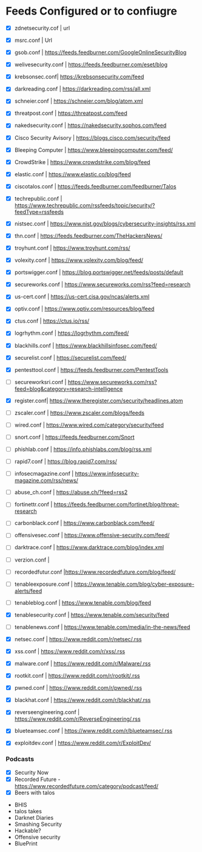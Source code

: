 # Feeds Configured or to confiugre
- [x] zdnetsecurity.cof | url 
- [x] msrc.conf  | Url
- [X] gsob.conf | https://feeds.feedburner.com/GoogleOnlineSecurityBlog
- [X] welivesecurity.conf | https://feeds.feedburner.com/eset/blog
- [X] krebsonsec.conf| https://krebsonsecurity.com/feed 
- [X] darkreading.conf  | https://darkreading.com/rss/all.xml
- [X] schneier.conf  | https://schneier.com/blog/atom.xml 
- [X] threatpost.conf  |  https://threatpost.com/feed 
- [X] nakedsecurity.conf | https://nakedsecurity.sophos.com/feed 
- [X] Cisco Security Avisory  | https://blogs.cisco.com/security/feed 
- [X] Bleeping Computer  |  https://www.bleepingcomputer.com/feed/
- [X] CrowdStrike  | https://www.crowdstrike.com/blog/feed
- [X] elastic.conf  | https://www.elastic.co/blog/feed
- [X] ciscotalos.conf  | https://feeds.feedburner.com/feedburner/Talos
- [X] techrepublic.conf | https://www.techrepublic.com/rssfeeds/topic/security/?feedType=rssfeeds
- [X] nistsec.conf  | https://www.nist.gov/blogs/cybersecurity-insights/rss.xml
- [X] thn.conf  | https://feeds.feedburner.com/TheHackersNews/
- [X] troyhunt.conf  | https://www.troyhunt.com/rss/
- [X] volexity.conf | https://www.volexity.com/blog/feed/
- [x] portswigger.conf  | https://blog.portswigger.net/feeds/posts/default
- [X] secureworks.conf  | https://www.secureworks.com/rss?feed=research
- [X] us-cert.conf  | https://us-cert.cisa.gov/ncas/alerts.xml
- [X] optiv.conf | https://www.optiv.com/resources/blog/feed
- [X] ctus.conf | https://ctus.io/rss/
- [X] logrhythm.conf | https://logrhythm.com/feed/
- [X] blackhills.conf | https://www.blackhillsinfosec.com/feed/
- [X] securelist.conf | https://securelist.com/feed/
- [X] pentesttool.conf | https://feeds.feedburner.com/PentestTools
- [ ] secureworksri.conf | https://www.secureworks.com/rss?feed=blog&category=research-intelligence
- [X] register.conf| https://www.theregister.com/security/headlines.atom
- [ ] zscaler.conf | https://www.zscaler.com/blogs/feeds
- [ ] wired.conf	| https://www.wired.com/category/security/feed
- [ ] snort.conf | https://feeds.feedburner.com/Snort
- [ ] phishlab.conf | https://info.phishlabs.com/blog/rss.xml
- [ ] rapid7.conf | https://blog.rapid7.com/rss/
- [ ] infosecmagazine.conf | https://www.infosecurity-magazine.com/rss/news/
- [ ] abuse_ch.conf | https://abuse.ch/?feed=rss2
- [ ] fortinettr.conf | https://feeds.feedburner.com/fortinet/blog/threat-research
- [ ] carbonblack.conf | https://www.carbonblack.com/feed/
- [ ] offensivesec.conf |	https://www.offensive-security.com/feed/
- [ ] darktrace.conf | https://www.darktrace.com/blog/index.xml
- [ ] verzion.conf   |
- [ ] recordedfutur.conf |https://www.recordedfuture.com/blog/feed/
- [ ] tenableexposure.conf | https://www.tenable.com/blog/cyber-exposure-alerts/feed
- [ ] tenableblog.conf | https://www.tenable.com/blog/feed
- [X] tenablesecurity.conf | https://www.tenable.com/security/feed
- [ ] tenablenews.conf | https://www.tenable.com/media/in-the-news/feed

- [X] netsec.conf | https://www.reddit.com/r/netsec/.rss
- [X] xss.conf | https://www.reddit.com/r/xss/.rss
- [X] malware.conf | https://www.reddit.com/r/Malware/.rss
- [X] rootkit.conf |	https://www.reddit.com/r/rootkit/.rss
- [X] pwned.conf |	https://www.reddit.com/r/pwned/.rss
- [X] blackhat.conf | https://www.reddit.com/r/blackhat/.rss
- [X] reverseengineering.conf | https://www.reddit.com/r/ReverseEngineering/.rss
- [X] blueteamsec.conf | https://www.reddit.com/r/blueteamsec/.rss
- [X] exploitdev.conf | https://www.reddit.com/r/ExploitDev/

### Podcasts
- [X] Security Now
- [X] Recorded Future - https://www.recordedfuture.com/category/podcast/feed/
- [X] Beers with talos
- BHIS
- talos takes
- Darknet Diaries
- Smashing Security
- Hackable?
- Offensive security
- BluePrint
